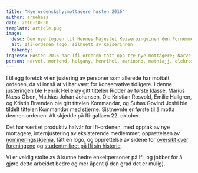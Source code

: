 ```yaml
---
title: "Nye ordens&shy;mottagere høsten 2016"
author: arnehass
date: 2016-10-30
template: article.pug
image:
  desc: Den nye logoen til Hennes Majestet Keiserpingvinen den Fornemmes orden
  alt: Ifi-ordenen logo, silhuett av Keiserinnen
  takenby: 
ingress: Høsten 2016 har Ifi-ordenen tatt opp tre nye mottagere; Narve Trædal, Morten Dæhlen, og Helga Nyrud.
person: narvet, mortend, helgany, henrihel, mariusno, mathiajj, olekros, emiliha, kribrae, joshi
---
```


I tillegg foretok vi en justering av personer som allerede har mottatt ordenen, da vi innså at vi har vært for konservative tidligere. I denne justeringen ble Henrik Hellerøy gitt tittelen Ridder av første klasse, Marius Næss Olsen, Mathias Johan Johansen, Ole Kristian Rosvold, Emilie Hallgren, og Kristin Brænden ble gitt tittelen Kommandør, og Suhas Govind Joshi ble tildelt tittelen Kommandør med stjerne. Sistnevnte er første til å motta dennen ordenen. Alt skjedde på Ifi-gallaen 22. oktober.

Det har vært et produktiv halvår for Ifi-ordenen, med opptak av nye mottagere, internjustering av eksisterende medlemmer, opprettelsen av [nomineringsskjema](../../nominate), fått en logo, og opprettelse av sidene for [oversikt over foreningene](../../association) og [studentmiljøet på Ifi sin historie](../../history).

Vi er veldig stolte av å kunne hedre enkeltpersoner på Ifi, og jobber for å gjøre dette arbeidet bedre og mer åpent (i den grad det er mulig).